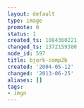 ```yaml
---
layout: default
type: image
promote: 0
status: 1
created_ts: 1084360221
changed_ts: 1372159380
node_id: 597
title: bjork-comp2b
created: '2004-05-12'
changed: '2013-06-25'
aliases: []
tags:
- imgn
---
```



